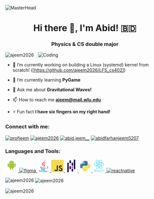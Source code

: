 ![MasterHead](https://d2r55xnwy6nx47.cloudfront.net/uploads/2020/07/Qubits_2880x1220_Lede_HPA.gif)

<h1 align="center">Hi there 👋, I'm Abid! 🇧🇩 </h1>
<h3 align="center"> Physics & CS double major </h3>

<img align="right" alt="Coding" width="400" src="https://user-images.githubusercontent.com/69011963/137184767-79a13ec7-1bb3-4341-a6da-3a149c9c159a.gif">

<p align="left"> <img src="https://komarev.com/ghpvc/?username=ajeem2026&label=Profile%20views&color=0e75b6&style=flat" alt="ajeem2026" /> </p>

- 🔭 I’m currently working on building a Linux (systemd) kernel from scratch! ([https://github.com/ajeem2026/LFS_cs402])

- 🌱 I’m currently learning **PyGame**

- 💬 Ask me about **Gravitational Waves!**

- 📫 How to reach me **ajeem@mail.wlu.edu**

- ⚡ Fun fact **I have six fingers on my right hand!**

<h3 align="left">Connect with me:</h3>
<p align="left">
<a href="https://linkedin.com/in/profjeem" target="blank"><img align="center" src="https://raw.githubusercontent.com/rahuldkjain/github-profile-readme-generator/master/src/images/icons/Social/linked-in-alt.svg" alt="profjeem" height="30" width="40" /></a>
<a href="https://fb.com/ajeem2026" target="blank"><img align="center" src="https://raw.githubusercontent.com/rahuldkjain/github-profile-readme-generator/master/src/images/icons/Social/facebook.svg" alt="ajeem2026" height="30" width="40" /></a>
<a href="https://instagram.com/abid.jeem__" target="blank"><img align="center" src="https://raw.githubusercontent.com/rahuldkjain/github-profile-readme-generator/master/src/images/icons/Social/instagram.svg" alt="abid.jeem__" height="30" width="40" /></a>
<a href="https://www.youtube.com/c/abidfarhanjeem5207" target="blank"><img align="center" src="https://raw.githubusercontent.com/rahuldkjain/github-profile-readme-generator/master/src/images/icons/Social/youtube.svg" alt="abidfarhanjeem5207" height="30" width="40" /></a>
</p>

<h3 align="left">Languages and Tools:</h3>
<p align="left"> <a href="https://developer.android.com" target="_blank" rel="noreferrer"> <img src="https://raw.githubusercontent.com/devicons/devicon/master/icons/android/android-original-wordmark.svg" alt="android" width="40" height="40"/> </a> <a href="https://www.figma.com/" target="_blank" rel="noreferrer"> <img src="https://www.vectorlogo.zone/logos/figma/figma-icon.svg" alt="figma" width="40" height="40"/> </a> <a href="https://www.java.com" target="_blank" rel="noreferrer"> <img src="https://raw.githubusercontent.com/devicons/devicon/master/icons/java/java-original.svg" alt="java" width="40" height="40"/> </a> <a href="https://developer.mozilla.org/en-US/docs/Web/JavaScript" target="_blank" rel="noreferrer"> <img src="https://raw.githubusercontent.com/devicons/devicon/master/icons/javascript/javascript-original.svg" alt="javascript" width="40" height="40"/> </a> <a href="https://pandas.pydata.org/" target="_blank" rel="noreferrer"> <img src="https://raw.githubusercontent.com/devicons/devicon/2ae2a900d2f041da66e950e4d48052658d850630/icons/pandas/pandas-original.svg" alt="pandas" width="40" height="40"/> </a> <a href="https://www.python.org" target="_blank" rel="noreferrer"> <img src="https://raw.githubusercontent.com/devicons/devicon/master/icons/python/python-original.svg" alt="python" width="40" height="40"/> </a> <a href="https://reactjs.org/" target="_blank" rel="noreferrer"> <img src="https://raw.githubusercontent.com/devicons/devicon/master/icons/react/react-original-wordmark.svg" alt="react" width="40" height="40"/> </a> <a href="https://reactnative.dev/" target="_blank" rel="noreferrer"> <img src="https://reactnative.dev/img/header_logo.svg" alt="reactnative" width="40" height="40"/> </a> </p>

<p><img align="left" src="https://github-readme-stats.vercel.app/api/top-langs?username=ajeem2026&show_icons=true&locale=en&layout=compact" alt="ajeem2026" /></p>

<p>&nbsp;<img align="center" src="https://github-readme-stats.vercel.app/api?username=ajeem2026&show_icons=true&locale=en" alt="ajeem2026" /></p>

<p><img align="center" src="https://github-readme-streak-stats.herokuapp.com/?user=ajeem2026&" alt="ajeem2026" /></p>

